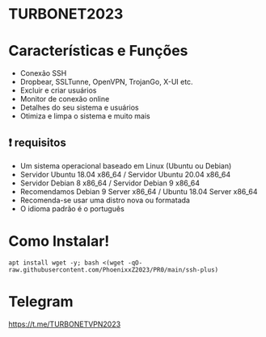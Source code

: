 # TURBONET2023
# Características e Funções

- Conexão SSH
- Dropbear, SSLTunne, OpenVPN, TrojanGo, X-UI etc.
- Excluir e criar usuários
- Monitor de conexão online
- Detalhes do seu sistema e usuários
- Otimiza e limpa o sistema e muito mais

## :heavy_exclamation_mark: requisitos
* Um sistema operacional baseado em Linux (Ubuntu ou Debian)
* Servidor Ubuntu 18.04 x86_64 / Servidor Ubuntu 20.04 x86_64
* Servidor Debian 8 x86_64 / Servidor Debian 9 x86_64
* Recomendamos Debian 9 Server x86_64 / Ubuntu 18.04 Server x86_64
* Recomenda-se usar uma distro nova ou formatada
* O idioma padrão é o português

# Como Instalar!

````
apt install wget -y; bash <(wget -qO- raw.githubusercontent.com/PhoenixxZ2023/PR0/main/ssh-plus)

````

# Telegram

https://t.me/TURBONETVPN2023
